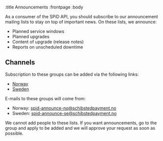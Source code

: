 :title Announcements
:frontpage
:body

As a consumer of the SPiD API, you should subscribe to our announcement mailing
lists to stay on top of important news. On these lists, we announce:

- Planned service windows
- Planned upgrades
- Content of upgrade (release notes)
- Reports on unscheduled downtime

## Channels

Subscription to these groups can be added via the following links:

- [Norway](https://groups.google.com/a/schibstedpayment.no/group/spid-announce-no)
- [Sweden](https://groups.google.com/a/schibstedpayment.no/group/spid-announce-se)

E-mails to these groups will come from:

- Norway: spid-announce-no@schibstedpayment.no
- Sweden: spid-announce-se@schibstedpayment.no

We cannot add people to these lists. If you want announcements, go to the group
and apply to be added and we will approve your request as soon as possible.
